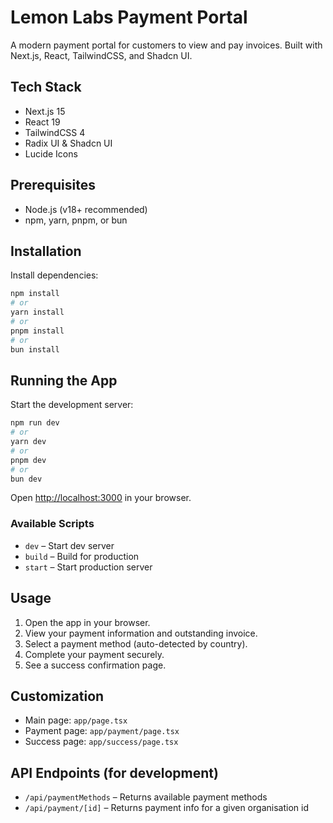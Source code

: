 # Lemon Labs Payment Portal

A modern payment portal for customers to view and pay invoices. Built with Next.js, React, TailwindCSS, and Shadcn UI.

## Tech Stack

- Next.js 15
- React 19
- TailwindCSS 4
- Radix UI & Shadcn UI
- Lucide Icons

## Prerequisites

- Node.js (v18+ recommended)
- npm, yarn, pnpm, or bun

## Installation

Install dependencies:

```bash
npm install
# or
yarn install
# or
pnpm install
# or
bun install
```

## Running the App

Start the development server:

```bash
npm run dev
# or
yarn dev
# or
pnpm dev
# or
bun dev
```

Open [http://localhost:3000](http://localhost:3000) in your browser.

### Available Scripts

- `dev` – Start dev server
- `build` – Build for production
- `start` – Start production server

## Usage

1. Open the app in your browser.
2. View your payment information and outstanding invoice.
3. Select a payment method (auto-detected by country).
4. Complete your payment securely.
5. See a success confirmation page.

## Customization

- Main page: `app/page.tsx`
- Payment page: `app/payment/page.tsx`
- Success page: `app/success/page.tsx`

## API Endpoints (for development)

- `/api/paymentMethods` – Returns available payment methods
- `/api/payment/[id]` – Returns payment info for a given organisation id
